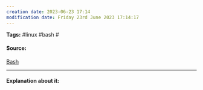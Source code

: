 ```yaml
---
creation date: 2023-06-23 17:14
modification date: Friday 23rd June 2023 17:14:17
---
```


**Tags:** #linux #bash #

#### Source:
[Bash](https://tldp.org/LDP/Bash-Beginners-Guide/html/sect_09_05.html)

--------------------------------------

#### Explanation about it:


